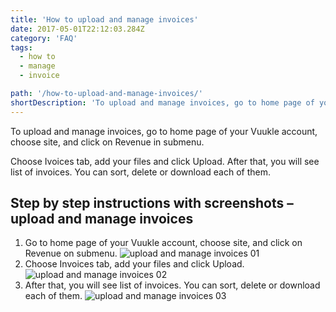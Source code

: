 ```yaml
---
title: 'How to upload and manage invoices'
date: 2017-05-01T22:12:03.284Z
category: 'FAQ'
tags:
  - how to
  - manage
  - invoice

path: '/how-to-upload-and-manage-invoices/'
shortDescription: 'To upload and manage invoices, go to home page of your Vuukle account, choose site, and click on Revenue in submenu.'
---
```

To upload and manage invoices, go to home page of your Vuukle account, choose site, and click on Revenue in submenu.

Choose Ivoices tab, add your files and click Upload. After that, you will see list of invoices. You can sort, delete or download each of them.

## Step by step instructions with screenshots – upload and manage invoices

1. Go to home page of your Vuukle account, choose site, and click on Revenue on submenu.
   ![upload and manage invoices 01](/img/how-to-upload-and-manage-invoices-img-1.png)
2. Choose Invoices tab, add your files and click Upload.
   ![upload and manage invoices 02](/img/how-to-upload-and-manage-invoices-img-2.png)
3. After that, you will see list of invoices. You can sort, delete or download each of them.
   ![upload and manage invoices 03](/img/how-to-upload-and-manage-invoices-img-3.png)
